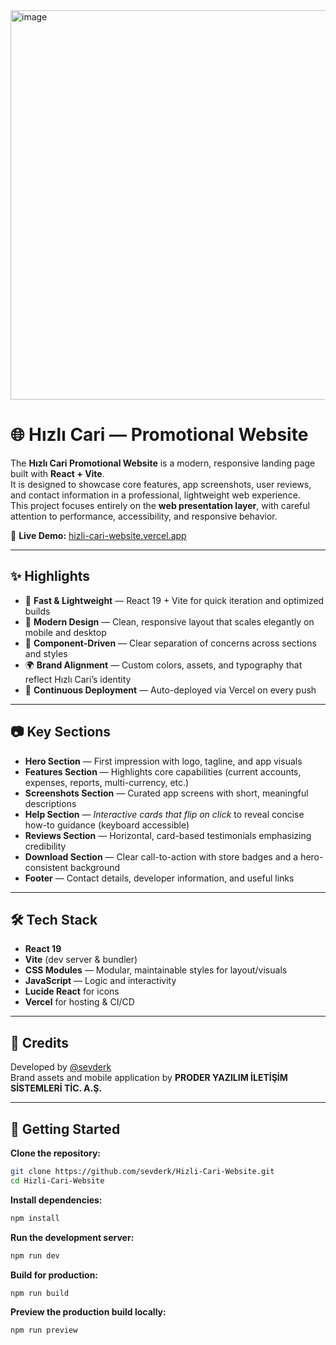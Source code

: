 <img width="1896" height="623" alt="image" src="https://github.com/user-attachments/assets/7dcefad1-4590-4192-af93-8f8e935bfec3" />

# 🌐 Hızlı Cari — Promotional Website

The **Hızlı Cari Promotional Website** is a modern, responsive landing page built with **React + Vite**.  
It is designed to showcase core features, app screenshots, user reviews, and contact information in a professional, lightweight web experience.  
This project focuses entirely on the **web presentation layer**, with careful attention to performance, accessibility, and responsive behavior.

🔗 **Live Demo:** [hizli-cari-website.vercel.app](https://hizli-cari-website.vercel.app)

---

## ✨ Highlights

- 🚀 **Fast & Lightweight** — React 19 + Vite for quick iteration and optimized builds  
- 🎨 **Modern Design** — Clean, responsive layout that scales elegantly on mobile and desktop  
- 🧩 **Component-Driven** — Clear separation of concerns across sections and styles  
- 🌍 **Brand Alignment** — Custom colors, assets, and typography that reflect Hızlı Cari’s identity  
- 🔄 **Continuous Deployment** — Auto-deployed via Vercel on every push  

---

## 📷 Key Sections

- **Hero Section** — First impression with logo, tagline, and app visuals  
- **Features Section** — Highlights core capabilities (current accounts, expenses, reports, multi-currency, etc.)   
- **Screenshots Section** — Curated app screens with short, meaningful descriptions
- **Help Section** — *Interactive cards that flip on click* to reveal concise how-to guidance (keyboard accessible) 
- **Reviews Section** — Horizontal, card-based testimonials emphasizing credibility  
- **Download Section** — Clear call-to-action with store badges and a hero-consistent background  
- **Footer** — Contact details, developer information, and useful links  

---

## 🛠️ Tech Stack

- **React 19**  
- **Vite** (dev server & bundler)  
- **CSS Modules** — Modular, maintainable styles for layout/visuals
- **JavaScript** — Logic and interactivity    
- **Lucide React** for icons  
- **Vercel** for hosting & CI/CD  

---

## 🌟 Credits

Developed by [@sevderk](https://github.com/sevderk)  
Brand assets and mobile application by **PRODER YAZILIM İLETİŞİM SİSTEMLERİ TİC. A.Ş.**

---

## 🚀 Getting Started

**Clone the repository:**
```bash
git clone https://github.com/sevderk/Hizli-Cari-Website.git
cd Hizli-Cari-Website
```
**Install dependencies:**
```bash
npm install
```
**Run the development server:**
```bash
npm run dev
```
**Build for production:**
```bash
npm run build
```
**Preview the production build locally:**
```bash
npm run preview
```
